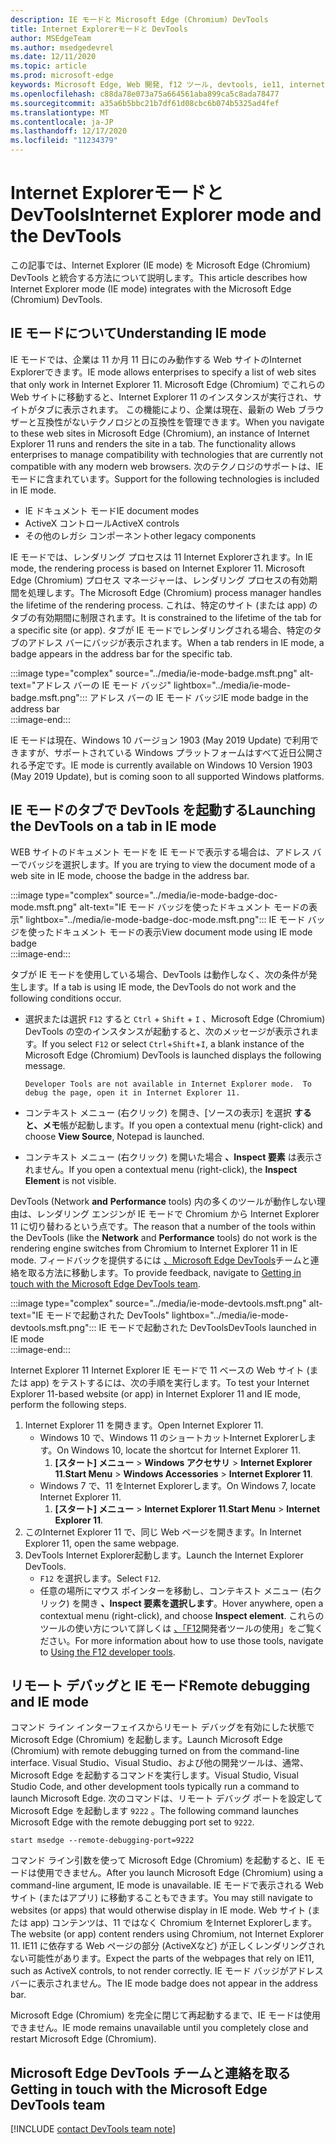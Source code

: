 ```yaml
---
description: IE モードと Microsoft Edge (Chromium) DevTools
title: Internet Explorerモードと DevTools
author: MSEdgeTeam
ms.author: msedgedevrel
ms.date: 12/11/2020
ms.topic: article
ms.prod: microsoft-edge
keywords: Microsoft Edge, Web 開発, f12 ツール, devtools, ie11, internet explorer 11, ie モード
ms.openlocfilehash: c88da78e073a75a664561aba899ca5c8ada78477
ms.sourcegitcommit: a35a6b5bbc21b7df61d08cbc6b074b5325ad4fef
ms.translationtype: MT
ms.contentlocale: ja-JP
ms.lasthandoff: 12/17/2020
ms.locfileid: "11234379"
---
```

# <span data-ttu-id="84d39-104">Internet Explorerモードと DevTools</span><span class="sxs-lookup"><span data-stu-id="84d39-104">Internet Explorer mode and the DevTools</span></span>  

<span data-ttu-id="84d39-105">この記事では、Internet Explorer \(IE mode\) を Microsoft Edge \(Chromium\) DevTools と統合する方法について説明します。</span><span class="sxs-lookup"><span data-stu-id="84d39-105">This article describes how Internet Explorer mode \(IE mode\) integrates with the Microsoft Edge \(Chromium\) DevTools.</span></span>  

## <span data-ttu-id="84d39-106">IE モードについて</span><span class="sxs-lookup"><span data-stu-id="84d39-106">Understanding IE mode</span></span>  

<span data-ttu-id="84d39-107">IE モードでは、企業は 11 か月 11 日にのみ動作する Web サイトのInternet Explorerできます。</span><span class="sxs-lookup"><span data-stu-id="84d39-107">IE mode allows enterprises to specify a list of web sites that only work in Internet Explorer 11.</span></span>  <span data-ttu-id="84d39-108">Microsoft Edge \(Chromium\) でこれらの Web サイトに移動すると、Internet Explorer 11 のインスタンスが実行され、サイトがタブに表示されます。 この機能により、企業は現在、最新の Web ブラウザーと互換性がないテクノロジとの互換性を管理できます。</span><span class="sxs-lookup"><span data-stu-id="84d39-108">When you navigate to these web sites in Microsoft Edge \(Chromium\), an instance of Internet Explorer 11 runs and renders the site in a tab.  The functionality allows enterprises to manage compatibility with technologies that are currently not compatible with any modern web browsers.</span></span>  <span data-ttu-id="84d39-109">次のテクノロジのサポートは、IE モードに含まれています。</span><span class="sxs-lookup"><span data-stu-id="84d39-109">Support for the following technologies is included in IE mode.</span></span>  

*   <span data-ttu-id="84d39-110">IE ドキュメント モード</span><span class="sxs-lookup"><span data-stu-id="84d39-110">IE document modes</span></span>  
*   <span data-ttu-id="84d39-111">ActiveX コントロール</span><span class="sxs-lookup"><span data-stu-id="84d39-111">ActiveX controls</span></span>  
*   <span data-ttu-id="84d39-112">その他のレガシ コンポーネント</span><span class="sxs-lookup"><span data-stu-id="84d39-112">other legacy components</span></span>  

<span data-ttu-id="84d39-113">IE モードでは、レンダリング プロセスは 11 Internet Explorerされます。</span><span class="sxs-lookup"><span data-stu-id="84d39-113">In IE mode, the rendering process is based on Internet Explorer 11.</span></span>  <span data-ttu-id="84d39-114">Microsoft Edge \(Chromium\) プロセス マネージャーは、レンダリング プロセスの有効期間を処理します。</span><span class="sxs-lookup"><span data-stu-id="84d39-114">The Microsoft Edge \(Chromium\) process manager handles the lifetime of the rendering process.</span></span>  <span data-ttu-id="84d39-115">これは、特定のサイト \(または app\) のタブの有効期間に制限されます。</span><span class="sxs-lookup"><span data-stu-id="84d39-115">It is constrained to the lifetime of the tab for a specific site \(or app\).</span></span>  <span data-ttu-id="84d39-116">タブが IE モードでレンダリングされる場合、特定のタブのアドレス バーにバッジが表示されます。</span><span class="sxs-lookup"><span data-stu-id="84d39-116">When a tab renders in IE mode, a badge appears in the address bar for the specific tab.</span></span>  

:::image type="complex" source="../media/ie-mode-badge.msft.png" alt-text="アドレス バーの IE モード バッジ" lightbox="../media/ie-mode-badge.msft.png":::
   <span data-ttu-id="84d39-118">アドレス バーの IE モード バッジ</span><span class="sxs-lookup"><span data-stu-id="84d39-118">IE mode badge in the address bar</span></span>  
:::image-end:::  

<span data-ttu-id="84d39-119">IE モードは現在、Windows 10 バージョン 1903 \(May 2019 Update\) で利用できますが、サポートされている Windows プラットフォームはすべて近日公開される予定です。</span><span class="sxs-lookup"><span data-stu-id="84d39-119">IE mode is currently available on Windows 10 Version 1903 \(May 2019 Update\), but is coming soon to all supported Windows platforms.</span></span>  

## <span data-ttu-id="84d39-120">IE モードのタブで DevTools を起動する</span><span class="sxs-lookup"><span data-stu-id="84d39-120">Launching the DevTools on a tab in IE mode</span></span>  

<span data-ttu-id="84d39-121">WEB サイトのドキュメント モードを IE モードで表示する場合は、アドレス バーでバッジを選択します。</span><span class="sxs-lookup"><span data-stu-id="84d39-121">If you are trying to view the document mode of a web site in IE mode, choose the badge in the address bar.</span></span>  

:::image type="complex" source="../media/ie-mode-badge-doc-mode.msft.png" alt-text="IE モード バッジを使ったドキュメント モードの表示" lightbox="../media/ie-mode-badge-doc-mode.msft.png":::
   <span data-ttu-id="84d39-123">IE モード バッジを使ったドキュメント モードの表示</span><span class="sxs-lookup"><span data-stu-id="84d39-123">View document mode using IE mode badge</span></span>  
:::image-end:::  

<span data-ttu-id="84d39-124">タブが IE モードを使用している場合、DevTools は動作しなく、次の条件が発生します。</span><span class="sxs-lookup"><span data-stu-id="84d39-124">If a tab is using IE mode, the DevTools do not work and the following conditions occur.</span></span>

*   <span data-ttu-id="84d39-125">選択または選択 `F12` すると `Ctrl` + `Shift` + `I` 、Microsoft Edge \(Chromium\) DevTools の空のインスタンスが起動すると、次のメッセージが表示されます。</span><span class="sxs-lookup"><span data-stu-id="84d39-125">If you select `F12` or select `Ctrl`+`Shift`+`I`, a blank instance of the Microsoft Edge \(Chromium\) DevTools is launched displays the following message.</span></span>  
    
    ```text
    Developer Tools are not available in Internet Explorer mode.  To debug the page, open it in Internet Explorer 11.
    ```  
    
*   <span data-ttu-id="84d39-126">コンテキスト メニュー \(右クリック\) を開き、[ソースの表示] を選択 **すると、メモ**帳が起動します。</span><span class="sxs-lookup"><span data-stu-id="84d39-126">If you open a contextual menu \(right-click\) and choose **View Source**, Notepad is launched.</span></span>  
*   <span data-ttu-id="84d39-127">コンテキスト メニュー \(右クリック\) を開いた場合 **、Inspect 要素** は表示されません。</span><span class="sxs-lookup"><span data-stu-id="84d39-127">If you open a contextual menu \(right-click\), the **Inspect Element** is not visible.</span></span>  

<span data-ttu-id="84d39-128">DevTools \(Network **and** **Performance** tools\) 内の多くのツールが動作しない理由は、レンダリング エンジンが IE モードで Chromium から Internet Explorer 11 に切り替わるという点です。</span><span class="sxs-lookup"><span data-stu-id="84d39-128">The reason that a number of the tools within the DevTools \(like the **Network** and **Performance** tools\) do not work is the rendering engine switches from Chromium to Internet Explorer 11 in IE mode.</span></span>  <span data-ttu-id="84d39-129">フィードバックを提供するには [、Microsoft Edge DevTools](#getting-in-touch-with-the-microsoft-edge-devtools-team)チームと連絡を取る方法に移動します。</span><span class="sxs-lookup"><span data-stu-id="84d39-129">To provide feedback, navigate to [Getting in touch with the Microsoft Edge DevTools team](#getting-in-touch-with-the-microsoft-edge-devtools-team).</span></span>  

:::image type="complex" source="../media/ie-mode-devtools.msft.png" alt-text="IE モードで起動された DevTools" lightbox="../media/ie-mode-devtools.msft.png":::
   <span data-ttu-id="84d39-131">IE モードで起動された DevTools</span><span class="sxs-lookup"><span data-stu-id="84d39-131">DevTools launched in IE mode</span></span>  
:::image-end:::  

<span data-ttu-id="84d39-132">Internet Explorer 11 Internet Explorer IE モードで 11 ベースの Web サイト \(または app\) をテストするには、次の手順を実行します。</span><span class="sxs-lookup"><span data-stu-id="84d39-132">To test your Internet Explorer 11-based website \(or app\) in Internet Explorer 11 and IE mode, perform the following steps.</span></span>  

1.  <span data-ttu-id="84d39-133">Internet Explorer 11 を開きます。</span><span class="sxs-lookup"><span data-stu-id="84d39-133">Open Internet Explorer 11.</span></span>  
    *   <span data-ttu-id="84d39-134">Windows 10 で、Windows 11 のショートカットInternet Explorerします。</span><span class="sxs-lookup"><span data-stu-id="84d39-134">On Windows 10, locate the shortcut for Internet Explorer 11.</span></span>
        1.  <span data-ttu-id="84d39-135">**[スタート] メニュー**  > **Windows アクセサリ**  > **Internet Explorer 11**.</span><span class="sxs-lookup"><span data-stu-id="84d39-135">**Start Menu** > **Windows Accessories** > **Internet Explorer 11**.</span></span>  
    *   <span data-ttu-id="84d39-136">Windows 7 で、11 をInternet Explorerします。</span><span class="sxs-lookup"><span data-stu-id="84d39-136">On Windows 7, locate Internet Explorer 11.</span></span>
        1.  <span data-ttu-id="84d39-137">**[スタート] メニュー**  > **Internet Explorer 11**.</span><span class="sxs-lookup"><span data-stu-id="84d39-137">**Start Menu** > **Internet Explorer 11**.</span></span>  
1.  <span data-ttu-id="84d39-138">このInternet Explorer 11 で、同じ Web ページを開きます。</span><span class="sxs-lookup"><span data-stu-id="84d39-138">In Internet Explorer 11, open the same webpage.</span></span>  
1.  <span data-ttu-id="84d39-139">DevTools Internet Explorer起動します。</span><span class="sxs-lookup"><span data-stu-id="84d39-139">Launch the Internet Explorer DevTools.</span></span>  
    *   <span data-ttu-id="84d39-140">`F12` を選択します。</span><span class="sxs-lookup"><span data-stu-id="84d39-140">Select `F12`.</span></span>  
    *   <span data-ttu-id="84d39-141">任意の場所にマウス ポインターを移動し、コンテキスト メニュー \(右クリック\) を開き **、Inspect 要素を選択します**。</span><span class="sxs-lookup"><span data-stu-id="84d39-141">Hover anywhere, open a contextual menu \(right-click\), and choose **Inspect element**.</span></span>  <span data-ttu-id="84d39-142">これらのツールの使い方について詳しくは [、「F12][PreviousVersionsWindowsInternetExplorerDeveloperSamplesbg182326]開発者ツールの使用」をご覧ください。</span><span class="sxs-lookup"><span data-stu-id="84d39-142">For more information about how to use those tools, navigate to [Using the F12 developer tools][PreviousVersionsWindowsInternetExplorerDeveloperSamplesbg182326].</span></span>  

## <span data-ttu-id="84d39-143">リモート デバッグと IE モード</span><span class="sxs-lookup"><span data-stu-id="84d39-143">Remote debugging and IE mode</span></span>  

<span data-ttu-id="84d39-144">コマンド ライン インターフェイスからリモート デバッグを有効にした状態で Microsoft Edge \(Chromium\) を起動します。</span><span class="sxs-lookup"><span data-stu-id="84d39-144">Launch Microsoft Edge \(Chromium\) with remote debugging turned on from the command-line interface.</span></span>  <span data-ttu-id="84d39-145">Visual Studio、Visual Studio、および他の開発ツールは、通常、Microsoft Edge を起動するコマンドを実行します。</span><span class="sxs-lookup"><span data-stu-id="84d39-145">Visual Studio, Visual Studio Code, and other development tools typically run a command to launch Microsoft Edge.</span></span>  <span data-ttu-id="84d39-146">次のコマンドは、リモート デバッグ ポートを設定して Microsoft Edge を起動します `9222` 。</span><span class="sxs-lookup"><span data-stu-id="84d39-146">The following command launches Microsoft Edge with the remote debugging port set to `9222`.</span></span>  

```shell
start msedge --remote-debugging-port=9222
```  

<span data-ttu-id="84d39-147">コマンド ライン引数を使って Microsoft Edge \(Chromium\) を起動すると、IE モードは使用できません。</span><span class="sxs-lookup"><span data-stu-id="84d39-147">After you launch Microsoft Edge \(Chromium\) using a command-line argument, IE mode is unavailable.</span></span>  <span data-ttu-id="84d39-148">IE モードで表示される Web サイト \(またはアプリ\) に移動することもできます。</span><span class="sxs-lookup"><span data-stu-id="84d39-148">You may still navigate to websites \(or apps\) that would otherwise display in IE mode.</span></span>  <span data-ttu-id="84d39-149">Web サイト \(または app\) コンテンツは、11 ではなく Chromium をInternet Explorerします。</span><span class="sxs-lookup"><span data-stu-id="84d39-149">The website \(or app\) content renders using Chromium, not Internet Explorer 11.</span></span>  <span data-ttu-id="84d39-150">IE11 に依存する Web ページの部分 (ActiveXなど) が正しくレンダリングされない可能性があります。</span><span class="sxs-lookup"><span data-stu-id="84d39-150">Expect the parts of the webpages that rely on IE11, such as ActiveX controls, to not render correctly.</span></span>  <span data-ttu-id="84d39-151">IE モード バッジがアドレス バーに表示されません。</span><span class="sxs-lookup"><span data-stu-id="84d39-151">The IE mode badge does not appear in the address bar.</span></span>  

<span data-ttu-id="84d39-152">Microsoft Edge \(Chromium\) を完全に閉じて再起動するまで、IE モードは使用できません。</span><span class="sxs-lookup"><span data-stu-id="84d39-152">IE mode remains unavailable until you completely close and restart Microsoft Edge \(Chromium\).</span></span>  

## <span data-ttu-id="84d39-153">Microsoft Edge DevTools チームと連絡を取る</span><span class="sxs-lookup"><span data-stu-id="84d39-153">Getting in touch with the Microsoft Edge DevTools team</span></span>  

[!INCLUDE [contact DevTools team note](../includes/contact-devtools-team-note.md)]  

<!-- links -->  

[PreviousVersionsWindowsInternetExplorerDeveloperSamplesbg182326]: /previous-versions/windows/internet-explorer/ie-developer/samples/bg182326(v%3dvs.85) "F12 開発者ツールを使用する |Microsoft Docs"  
